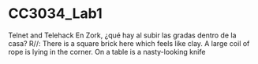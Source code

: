 # CC3034_Lab1
Telnet and Telehack
En Zork, ¿qué hay al subir las gradas dentro de la casa?
R//:
There is a square brick here which feels like clay.
A large coil of rope is lying in the corner.
On a table is a nasty-looking knife 

